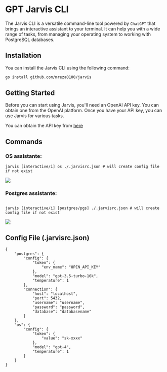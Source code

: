 # GPT Jarvis CLI

The Jarvis CLI is a versatile command-line tool powered by `ChatGPT` that brings an interactive assistant to your terminal. It can help you with a wide range of tasks, from managing your operating system to working with PostgreSQL databases.

<!-- TODO: it designed to do complex tasks -->

## Installation

You can install the Jarvis CLI using the following command:

```bash
go install github.com/mreza0100/jarvis
```

## Getting Started

Before you can start using Jarvis, you'll need an OpenAI API key. You can obtain one from the OpenAI platform. Once you have your API key, you can use Jarvis for various tasks.

You can obtain the API key from [here](https://platform.openai.com/account/api-keys)

## Commands

### OS assistante:

```
jarvis [interactive/i] os ./.jarvisrc.json # will create config file if not exist
```

![](https://github.com/mreza0100/jarvis/assets/59161329/1a33296d-76ef-4509-8eed-bf8f0337a1b7)



### Postgres assistante:

```

jarvis [interactive/i] [postgres/pgs] ./.jarvisrc.json # will create config file if not exist
```

![](https://github.com/mreza0100/jarvis/assets/59161329/34f646c9-9b8c-4d8c-a769-0b12d1ec0340)



## Config File (.jarvisrc.json)

```
{
	"postgres": {
		"config": {
			"token": {
				"env_name": "OPEN_API_KEY"
			},
			"model": "gpt-3.5-turbo-16k",
			"temperature": 1
		},
		"connection": {
			"host": "localhost",
			"port": 5432,
			"username": "username",
			"password": "password",
			"database": "databasename"
		}
	},
	"os": {
		"config": {
			"token": {
				"value": "sk-xxxx"
			},
			"model": "gpt-4",
			"temperature": 1
		}
	}
}
```
